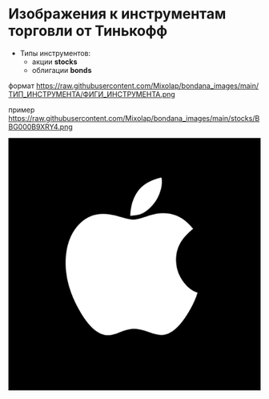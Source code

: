 # Изображения к инструментам торговли от Тинькофф

- Типы инструментов: 
  - акции **stocks**
  - облигации **bonds**

формат https://raw.githubusercontent.com/Mixolap/bondana_images/main/ТИП_ИНСТРУМЕНТА/ФИГИ_ИНСТРУМЕНТА.png

пример https://raw.githubusercontent.com/Mixolap/bondana_images/main/stocks/BBG000B9XRY4.png

![Сссылка на инструмент](https://raw.githubusercontent.com/Mixolap/bondana_images/main/stocks/BBG000B9XRY4.png)